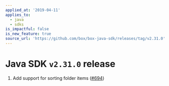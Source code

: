 ```yaml
---
applied_at: '2019-04-11'
applies_to:
  - java
  - sdks
is_impactful: false
is_new_feature: true
source_url: 'https://github.com/box/box-java-sdk/releases/tag/v2.31.0'
---
```

# Java SDK `v2.31.0` release

1. Add support for sorting folder items ([#694](https://github.com/box/box-java-sdk/pull/694))